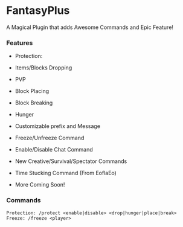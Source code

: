 # FantasyPlus

A Magical Plugin that adds Awesome Commands and Epic Feature!

### Features
 - Protection:
  - Items/Blocks Dropping
  - PVP
  - Block Placing
  - Block Breaking
  - Hunger
  - Customizable prefix and Message
 
 - Freeze/Unfreeze Command
 - Enable/Disable Chat Command
 - New Creative/Survival/Spectator Commands
 - Time Stucking Command (From EoflaEo)
 - More Coming Soon!
 
### Commands
  `Protection: /protect <enable|disable> <drop|hunger|place|break>`
  `Freeze: /freeze <player>`
  
